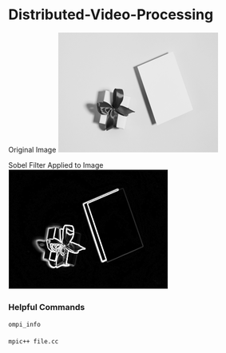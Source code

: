 # Distributed-Video-Processing

Original Image
![picture_of_present](/images/box_320x240.bmp)

Sobel Filter Applied to Image
![picture_of_present](/images/box_changes_320x240.bmp)

### Helpful Commands
```bash
ompi_info

mpic++ file.cc
```